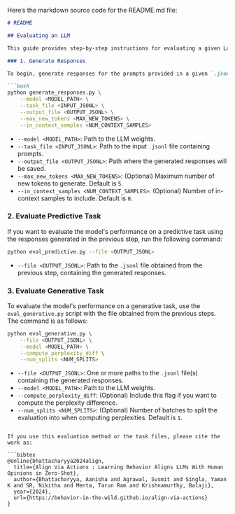 Here’s the markdown source code for the README.md file:

```markdown
# README

## Evaluating an LLM

This guide provides step-by-step instructions for evaluating a given Large Language Model (LLM) using specified LLM weights or a model name.

### 1. Generate Responses

To begin, generate responses for the prompts provided in a given `.jsonl` file. Ensure that the LLM is properly loaded using the specified model path.

```bash
python generate_responses.py \
    --model <MODEL_PATH> \
    --task_file <INPUT_JSONL> \
    --output_file <OUTPUT_JSONL> \
    --max_new_tokens <MAX_NEW_TOKENS> \
    --in_context_samples <NUM_CONTEXT_SAMPLES>
```

- `--model <MODEL_PATH>`: Path to the LLM weights.
- `--task_file <INPUT_JSONL>`: Path to the input `.jsonl` file containing prompts.
- `--output_file <OUTPUT_JSONL>`: Path where the generated responses will be saved.
- `--max_new_tokens <MAX_NEW_TOKENS>`: (Optional) Maximum number of new tokens to generate. Default is `5`.
- `--in_context_samples <NUM_CONTEXT_SAMPLES>`: (Optional) Number of in-context samples to include. Default is `0`.

### 2. Evaluate Predictive Task

If you want to evaluate the model's performance on a predictive task using the responses generated in the previous step, run the following command:

```bash
python eval_predictive.py --file <OUTPUT_JSONL>
```

- `--file <OUTPUT_JSONL>`: Path to the `.jsonl` file obtained from the previous step, containing the generated responses.

### 3. Evaluate Generative Task

To evaluate the model's performance on a generative task, use the `eval_generative.py` script with the file obtained from the previous steps. The command is as follows:

```bash
python eval_generative.py \
    --file <OUTPUT_JSONL> \
    --model <MODEL_PATH> \
    --compute_perplexity_diff \
    --num_splits <NUM_SPLITS>
```

- `--file <OUTPUT_JSONL>`: One or more paths to the `.jsonl` file(s) containing the generated responses.
- `--model <MODEL_PATH>`: Path to the LLM weights.
- `--compute_perplexity_diff`: (Optional) Include this flag if you want to compute the perplexity difference.
- `--num_splits <NUM_SPLITS>`: (Optional) Number of batches to split the evaluation into when computing perplexities. Default is `1`.
```

If you use this evaluation method or the task files, please cite the work as:

```bibtex
@online{bhattacharyya2024align,
  title={Align Via Actions : Learning Behavior Aligns LLMs With Human Opinions in Zero-Shot},
  author={Bhattacharyya, Aanisha and Agrawal, Susmit and Singla, Yaman K and SR, Nikitha and Menta, Tarun Ram and Krishnamurthy, Balaji},
  year={2024},
  url={https://behavior-in-the-wild.github.io/align-via-actions}
}
```

